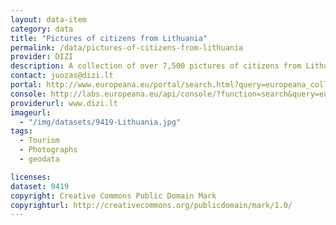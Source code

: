 ```yaml
---
layout: data-item
category: data
title: "Pictures of citizens from Lithuania"
permalink: /data/pictures-of-citizens-from-lithuania
provider: DIZI
description: A collection of over 7,500 pictures of citizens from Lithuania, also including postcards.
contact: juozas@dizi.lt
portal: http://www.europeana.eu/portal/search.html?query=europeana_collectionName%3A09419*&rows=24
console: http://labs.europeana.eu/api/console/?function=search&query=europeana_collectionName%3A09419*&rows=24
providerurl: www.dizi.lt
imageurl:
  - "/img/datasets/9419-Lithuania.jpg"
tags:
  - Tourism
  - Photographs
  - geodata

licenses:
dataset: 9419
copyright: Creative Commons Public Domain Mark
copyrighturl: http://creativecommons.org/publicdomain/mark/1.0/
---
```

